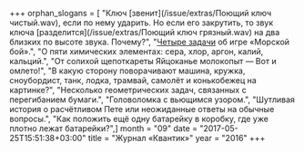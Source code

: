 +++
orphan_slogans = [ "Ключ [звенит](/issue/extras/Поющий ключ чистый.wav), если по нему ударить. Но если его закрутить, то звук ключа [разделится](/issue/extras/Поющий ключ грязный.wav) на два близких по высоте звука. Почему?", "[Четыре задачи](/konkurs/4problems) об игре «Морской бой».", "О пяти химических элементах: сера, хлор, аргон, калий, кальций.", "От солихой щепоткареты   Яйцоканье молокопыт —   Вот и омлето!", "В какую сторону поворачивают машина, кружка, сноубордист, танк, лодка, трамвай, самолёт и конькобежец на картинке?", "Несколько геометрических задач, связанных с перегибанием бумаги.", "Головоломка с вьющимся узором.", "Шутливая история о расчётливом Пете или неожиданные ответы на обычные вопросы.", "Как положить ещё одну батарейку в коробку, где уже плотно лежат батарейки?",]
month = "09"
date = "2017-05-25T15:51:38+03:00"
title = "Журнал «Квантик»"
year = "2016"
+++
